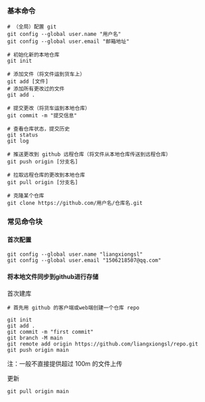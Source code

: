 
### 基本命令
```
# （全局）配置 git
git config --global user.name "用户名"
git config --global user.email "邮箱地址"

# 初始化新的本地仓库
git init

# 添加文件（将文件运到货车上）
git add [文件]
# 添加所有更改过的文件
git add .

# 提交更改（将货车运到本地仓库）
git commit -m "提交信息"

# 查看仓库状态，提交历史
git status
git log

# 推送更改到 github 远程仓库（将文件从本地仓库传送到远程仓库）
git push origin [分支名]

# 拉取远程仓库的更改到本地仓库
git pull origin [分支名]

# 克隆某个仓库
git clone https://github.com/用户名/仓库名.git
```


### 常见命令块

#### 首次配置

```
git config --global user.name "liangxiongsl"
git config --global user.email "1506218507@qq.com"
```

#### 将本地文件同步到github进行存储

首次建库
```
# 首先用 github 的客户端或web端创建一个仓库 repo

git init
git add .
git commit -m "first commit"
git branch -M main
git remote add origin https://github.com/liangxiongsl/repo.git
git push origin main
```
注：一般不直接提供超过 100m 的文件上传


更新
```
git pull origin main
```




